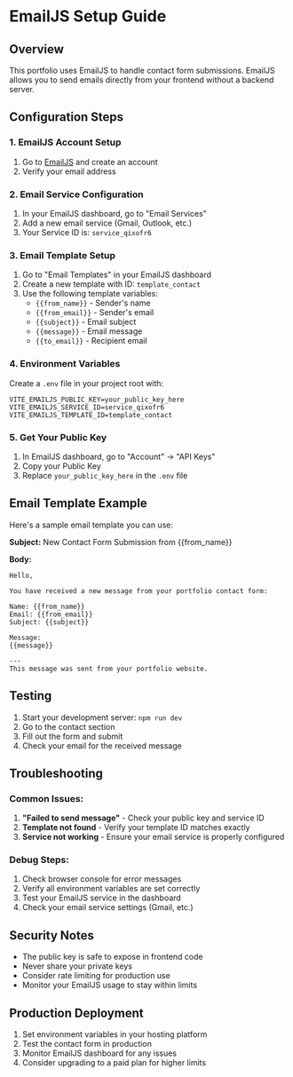 # EmailJS Setup Guide

## Overview
This portfolio uses EmailJS to handle contact form submissions. EmailJS allows you to send emails directly from your frontend without a backend server.

## Configuration Steps

### 1. EmailJS Account Setup
1. Go to [EmailJS](https://www.emailjs.com/) and create an account
2. Verify your email address

### 2. Email Service Configuration
1. In your EmailJS dashboard, go to "Email Services"
2. Add a new email service (Gmail, Outlook, etc.)
3. Your Service ID is: `service_qixofr6`

### 3. Email Template Setup
   1. Go to "Email Templates" in your EmailJS dashboard
   2. Create a new template with ID: `template_contact`
   3. Use the following template variables:
      - `{{from_name}}` - Sender's name
      - `{{from_email}}` - Sender's email
      - `{{subject}}` - Email subject
      - `{{message}}` - Email message
      - `{{to_email}}` - Recipient email

### 4. Environment Variables
Create a `.env` file in your project root with:

```env
VITE_EMAILJS_PUBLIC_KEY=your_public_key_here
VITE_EMAILJS_SERVICE_ID=service_qixofr6
VITE_EMAILJS_TEMPLATE_ID=template_contact
```

### 5. Get Your Public Key
1. In EmailJS dashboard, go to "Account" → "API Keys"
2. Copy your Public Key
3. Replace `your_public_key_here` in the `.env` file

## Email Template Example

Here's a sample email template you can use:

**Subject:** New Contact Form Submission from {{from_name}}

**Body:**
```
Hello,

You have received a new message from your portfolio contact form:

Name: {{from_name}}
Email: {{from_email}}
Subject: {{subject}}

Message:
{{message}}

---
This message was sent from your portfolio website.
```

## Testing
1. Start your development server: `npm run dev`
2. Go to the contact section
3. Fill out the form and submit
4. Check your email for the received message

## Troubleshooting

### Common Issues:
1. **"Failed to send message"** - Check your public key and service ID
2. **Template not found** - Verify your template ID matches exactly
3. **Service not working** - Ensure your email service is properly configured

### Debug Steps:
1. Check browser console for error messages
2. Verify all environment variables are set correctly
3. Test your EmailJS service in the dashboard
4. Check your email service settings (Gmail, etc.)

## Security Notes
- The public key is safe to expose in frontend code
- Never share your private keys
- Consider rate limiting for production use
- Monitor your EmailJS usage to stay within limits

## Production Deployment
1. Set environment variables in your hosting platform
2. Test the contact form in production
3. Monitor EmailJS dashboard for any issues
4. Consider upgrading to a paid plan for higher limits 